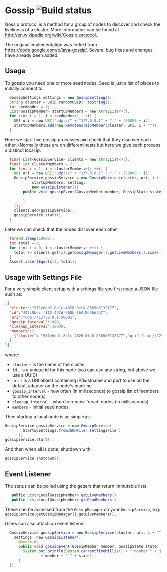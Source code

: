 # Gossip ![Build status](https://travis-ci.org/edwardcapriolo/incubator-gossip.svg?)

Gossip protocol is a method for a group of nodes to discover and check the liveliness of a cluster. More information can be found at http://en.wikipedia.org/wiki/Gossip_protocol.

The original implementation was forked from https://code.google.com/p/java-gossip/. Several bug fixes and changes have already been added.

Usage
-----

To gossip you need one or more seed nodes. Seed is just a list of places to initially connect to.

```java
  GossipSettings settings = new GossipSettings();
  String cluster = UUID.randomUUID().toString();
  int seedNodes = 1;
  List<GossipMember> startupMembers = new ArrayList<>();
  for (int i = 1; i < seedNodes+1; ++i) {
    URI uri = new URI("udp://" + "127.0.0.1" + ":" + (50000 + i));
    startupMembers.add(new RemoteGossipMember(cluster, uri, i + ""));
  }
```

Here we start five gossip processes and check that they discover each other. (Normally these are on different hosts but here we give each process a distinct local ip.

```java
  final List<GossipService> clients = new ArrayList<>();
  final int clusterMembers = 2;
  for (int i = 1; i < clusterMembers+1; ++i) {
    URI uri = new URI("udp://" + "127.0.0.1" + ":" + (50000 + i));
    GossipService gossipService = new GossipService(cluster, uri, i + "",
            startupMembers, settings,
            new GossipListener(){
        public void gossipEvent(GossipMember member, GossipState state) {
        
        }
    });
    clients.add(gossipService);
    gossipService.start();
  }
```

Later we can check that the nodes discover each other

```java
  Thread.sleep(10000);
  int total = 0;
  for (int i = 0; i < clusterMembers; ++i) {
    total += clients.get(i).getGossipManager().getLiveMembers().size();
  }
  Assert.assertEquals(2, total);
```

Usage with Settings File
-----

For a very simple client setup with a settings file you first need a JSON file such as:

```json
[{
  "cluster":"9f1e6ddf-8e1c-4026-8fc6-8585d0132f77",
  "id":"447c5bec-f112-492d-968b-f64c8e36dfd7",
  "uri":"udp://127.0.0.1:50001",
  "gossip_interval":1000,
  "cleanup_interval":10000,
  "members":[
    {"cluster": "9f1e6ddf-8e1c-4026-8fc6-8585d0132f77","uri":"udp://127.0.0.1:5000"}
  ]
}]
```

where:

* `cluster` - is the name of the cluster 
* `id` - is a unique id for this node (you can use any string, but above we use a UUID)
* `uri` - is a URI object containing IP/hostname and port to use on the default adapter on the node's machine
* `gossip_interval` - how often (in milliseconds) to gossip list of members to other node(s)
* `cleanup_interval` - when to remove 'dead' nodes (in milliseconds)
* `members` - initial seed nodes

Then starting a local node is as simple as:

```java
GossipService gossipService = new GossipService(
        StartupSettings.fromJSONFile( settingsFile )
      );
gossipService.start();
```

And then when all is done, shutdown with:

```java
gossipService.shutdown();
```

Event Listener
------

The status can be polled using the getters that return immutable lists.

```java
   public List<LocalGossipMember> getLiveMembers()
   public List<LocalGossipMember> getDeadMembers()
```

These can be accessed from the `GossipManager` on your `GossipService`, e.g:
`gossipService.getGossipManager().getLiveMembers();`

Users can also attach an event listener:

```java
  GossipService gossipService = new GossipService(cluster, uri, i + "", startupMembers,
    settings, new GossipListener() {
      @Override
      public void gossipEvent(GossipMember member, GossipState state) {
        System.out.println(System.currentTimeMillis() + " Member " + j + " reports "
                + member + " " + state);
      }
  });
```

